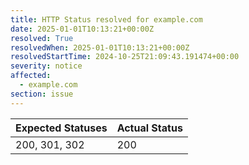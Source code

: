 ```yaml
---
title: HTTP Status resolved for example.com
date: 2025-01-01T10:13:21+00:00Z
resolved: True
resolvedWhen: 2025-01-01T10:13:21+00:00Z
resolvedStartTime: 2024-10-25T21:09:43.191474+00:00
severity: notice
affected:
  - example.com
section: issue
---
```


| Expected Statuses | Actual Status  |
|-------------------|----------------|
| 200, 301, 302 | 200 |
